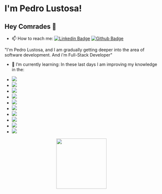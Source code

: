 # I'm Pedro Lustosa!

## Hey Comrades 👋

- 📫 How to reach me: 
[![Linkedin Badge](https://img.shields.io/badge/-LinkedIn-blue?style=flat-square&logo=Linkedin&logoColor=white&link=https://www.linkedin.com/in/pedro-henrique-lustosa-e-silva-29b827144)](https://www.linkedin.com/in/pedro-henrique-lustosa-e-silva-29b827144)
[![Github Badge](https://img.shields.io/badge/-Github-000?style=flat-square&logo=Github&logoColor=white&link=https://github.com/Pedrolustosa)](https://github.com/Pedrolustosa)

"I'm Pedro Lustosa, and I am gradually getting deeper into the area of software development. And i'm Full-Stack Developer"

- 🌱 I’m currently learning: 
In these last days I am improving my knowledge in the: 
* <img src="https://img.shields.io/badge/C%23-239120?style=for-the-badge&logo=c-sharp&logoColor=white">
* <img src="https://img.shields.io/badge/.NET-5C2D91?style=for-the-badge&logo=.net&logoColor=white">
* <img src="https://img.shields.io/badge/CSS-239120?&style=for-the-badge&logo=css3&logoColor=white">
* <img src="https://img.shields.io/badge/CSS3-1572B6?style=for-the-badge&logo=css3&logoColor=white">
* <img src="https://img.shields.io/badge/HTML-239120?style=for-the-badge&logo=html5&logoColor=white">
* <img src="https://img.shields.io/badge/HTML5-E34F26?style=for-the-badge&logo=html5&logoColor=white">
* <img src="https://img.shields.io/badge/Bootstrap-563D7C?style=for-the-badge&logo=bootstrap&logoColor=white">
* <img src="https://img.shields.io/badge/Angular-DD0031?style=for-the-badge&logo=angular&logoColor=white">
* <img src="https://img.shields.io/badge/JavaScript-F7DF1E?style=for-the-badge&logo=javascript&logoColor=black">
* <img src="https://img.shields.io/badge/jQuery-0769AD?style=for-the-badge&logo=jquery&logoColor=white">

<p align="center">
  <a href="https://github.com/anuraghazra/github-readme-stats">
    <img
      align="center"
      height="165"
      src="https://github-readme-stats.vercel.app/api?username=Pedrolustosa&count_private=true&show_icons=true&custom_title=Github%20Status&hide=issues&theme=dark"
    />
  </a>
</p>

